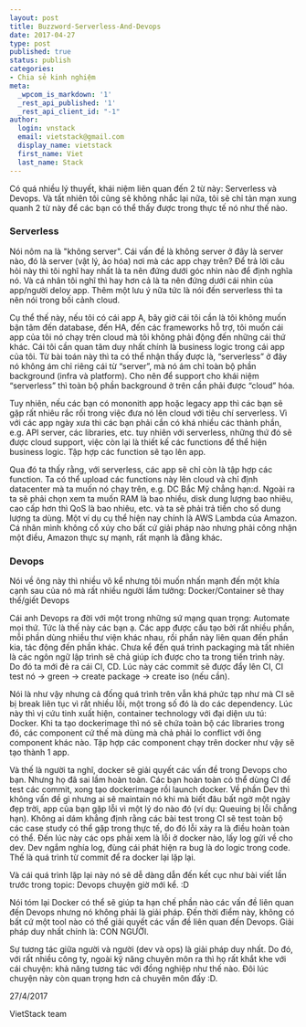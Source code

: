 ```yaml
---
layout: post
title: Buzzword-Serverless-And-Devops
date: 2017-04-27
type: post
published: true
status: publish
categories:
- Chia sẻ kinh nghiệm
meta:
  _wpcom_is_markdown: '1'
  _rest_api_published: '1'
  _rest_api_client_id: "-1"
author:
  login: vnstack
  email: vietstack@gmail.com
  display_name: vietstack
  first_name: Viet
  last_name: Stack
---
```


Có quá nhiều lý thuyết, khái niệm liên quan đến 2 từ này: Serverless và Devops. Và tất nhiên tôi cũng sẽ không nhắc lại nữa, tôi sẽ chỉ tản mạn xung quanh 2 từ này để các bạn có thể thấy được trong thực tế nó như thế nào.

### Serverless

Nói nôm na là "không server". Cái vấn đề là không server ở đây là server nào, đó là server (vật lý, ảo hóa) nơi mà các app chạy trên? Để trả lời câu hỏi này thì tôi nghĩ hay nhất là ta nên đứng dưới góc nhìn nào để định nghĩa nó. Và cá nhân tôi nghĩ thì hay hơn cả là ta nên đứng dưới cái nhìn của app/người deloy app. Thêm một lưu ý nữa tức là nói đến serverless thì ta nên nói trong bối cảnh cloud.

Cụ thể thế này, nếu tôi có cái app A, bây giờ cái tôi cần là tôi không muốn bận tâm đến database, đến HA, đến các frameworks hỗ trợ, tôi muốn cái app của tôi nó chạy trên cloud mà tôi không phải động đến những cái thứ khác. Cái tôi cần quan tâm duy nhất chính là business logic trong cái app của tôi. Từ bài toán này thì ta có thể nhận thấy được là, “serverless” ở đây nó không ám chỉ riêng cái từ “server”, mà nó ám chỉ toàn bộ phần background (infra và platform). Cho nên để support cho khái niệm “serverless” thì toàn bộ phần background ở trên cần phải được “cloud” hóa.

Tuy nhiên, nếu các bạn có mononith app hoặc legacy app thì các bạn sẽ gặp rất nhiêu rắc rối trong việc đưa nó lên cloud với tiêu chí serverless. Vì với các app ngày xưa thì các bạn phải cần có khá nhiều các thành phần, e.g. API server, các libraries, etc. tuy nhiên với serverless, những thứ đó sẽ được cloud support, việc còn lại là thiết kế các functions để thể hiện business logic. Tập hợp các function sẽ tạo lên app. 

Qua đó ta thấy rằng, với serverless, các app sẽ chỉ còn là tập hợp các function. Ta có thể upload các functions này lên cloud và chỉ định datacenter mà ta muốn nó chạy trên, e.g. DC Bắc Mỹ chẳng hạn:d. Ngoài ra ta sẽ phải chọn xem ta muốn RAM là bao nhiều, disk dung lượng bao nhiêu, cao cấp hơn thì QoS là bao nhiêu, etc. và ta sẽ phải trả tiền cho số dung lượng ta dùng. Một ví dụ cụ thể hiện nay chính là AWS Lambda của Amazon. Cá nhân mình không cổ xúy cho bất cứ giải pháp nào nhưng phải công nhận một điều, Amazon thực sự mạnh, rất mạnh là đằng khác.

### Devops

Nói về ông này thì nhiều vô kể nhưng tôi muốn nhấn mạnh đến một khía cạnh sau của nó mà rất nhiều người lầm tưởng: Docker/Container sẽ thay thế/giết Devops

Cái anh Devops ra đời với một trong những sứ mạng quan trọng: Automate mọi thứ. Tức là thế này các bạn ạ. Các app được cấu tạo bởi rất nhiều phần, mỗi phần dùng nhiều thư viện khác nhau, rồi phần này liên quan đến phần kia, tác động đến phần khác. Chưa kể đến quá trình packaging mà tất nhiên là các ngôn ngữ lập trình sẽ chả giúp ích được cho ta trong tiến trình này. Do đó ta mới đẻ ra cái CI, CD. Lúc này các commit sẽ được đẩy lên CI, CI test nó → green → create package → create iso (nếu cần). 

Nói là như vậy nhưng cả đống quá trình trên vẫn khá phức tạp như mà CI sẽ bị break liên tục vì rất nhiều lỗi, một trong số đó là do các dependency. Lúc này thì vị cứu tinh xuất hiện, container technology với đại diện ưu tú: Docker. Khi ta tạo dockerimage thì nó sẽ chứa toàn bộ các libraries trong đó, các component cứ thế mà dùng mà chả phải lo conflict với ông component khác nào. Tập hợp các component chạy trên docker như vậy sẽ tạo thành 1 app.

Và thế là người ta nghĩ, docker sẽ giải quyết các vấn đề trong Devops cho bạn. Nhưng họ đã sai lầm hoàn toàn. Các bạn hoàn toàn có thể dùng CI để test các commit, xong tạo dockerimage rồi launch docker. Về phần Dev thì không vấn đề gì nhưng ai sẽ maintain nó khi mà biết đâu bất ngờ một ngày đẹp trời, app của bạn gặp lỗi vì một lý do nào đó (ví dụ: Queuing bị lỗi chẳng hạn). Không ai dám khẳng định rằng các bài test trong CI sẽ test toàn bộ các case study có thể gặp trong thực tế, do đó lỗi xảy ra là điều hoàn toàn có thể. Đến lúc này các ops phải xem là lỗi ở docker nào, lấy log gửi về cho dev. Dev ngắm nghía log, đùng cái phát hiện ra bug là do logic trong code. Thế là quá trình từ commit để ra docker lại lặp lại.

Và cái quá trình lặp lại này nó sẽ dễ dàng dẫn đến kết cục như bài viết lần trước trong topic: Devops chuyện giờ mới kể. :D

Nói tóm lại Docker có thể sẽ giúp ta hạn chế phần nào các vấn đề liên quan đến Devops nhưng nó không phải là giải pháp. Đến thời điểm này, không có bất cứ một tool nào có thể giải quyết các vấn đề liên quan đến Devops. Giải pháp duy nhất chính là: CON NGƯỜI.

Sự tương tác giữa người và người (dev và ops) là giải pháp duy nhất. Do đó, với rất nhiều công ty, ngoài kỹ năng chuyên môn ra thì họ rất khắt khe với cái chuyện: khả năng tương tác với đồng nghiệp như thế nào. Đôi lúc chuyện này còn quan trọng hơn cả chuyên môn đấy :D.


27/4/2017

VietStack team
